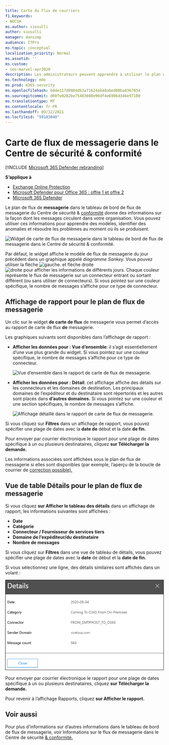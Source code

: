 ```yaml
---
title: Carte du flux de courriers
f1.keywords:
- NOCSH
ms.author: siosulli
author: siosulli
manager: dansimp
audience: ITPro
ms.topic: conceptual
localization_priority: Normal
ms.assetid: ''
ms.custom:
- seo-marvel-apr2020
description: Les administrateurs peuvent apprendre à utiliser le plan de flux de messagerie dans le tableau de bord du flux de messagerie dans le Centre de sécurité & conformité pour visualiser et suivre la façon dont les messages circulent vers et depuis leur organisation via des connecteurs et sans utiliser de connecteurs.
ms.technology: mdo
ms.prod: m365-security
ms.openlocfilehash: bdde117d8984db3a71624ab48a6ed88ba8367054
ms.sourcegitcommit: d08fe0282be75483608e96df4e6986d346e97180
ms.translationtype: MT
ms.contentlocale: fr-FR
ms.lasthandoff: 09/12/2021
ms.locfileid: "59183040"
---
```

# <a name="mail-flow-map-in-the-security--compliance-center"></a>Carte de flux de messagerie dans le Centre de sécurité & conformité

[!INCLUDE [Microsoft 365 Defender rebranding](../includes/microsoft-defender-for-office.md)]

**S’applique à**
- [Exchange Online Protection](exchange-online-protection-overview.md)
- [Microsoft Defender pour Office 365 : offre 1 et offre 2](defender-for-office-365.md)
- [Microsoft 365 Defender](../defender/microsoft-365-defender.md)

Le plan de [](mail-flow-insights-v2.md) flux de **messagerie** dans le tableau de bord de flux de messagerie du Centre de sécurité & [conformité](https://protection.office.com) donne des informations sur la façon dont les messages circulent dans votre organisation. Vous pouvez utiliser ces informations pour apprendre des modèles, identifier des anomalies et résoudre les problèmes au moment où ils se produisent.

![Widget de carte de flux de messagerie dans le tableau de bord de flux de messagerie dans le Centre de sécurité & conformité.](../../media/mfi-mail-flow-map-widget.png)

Par défaut, le widget affiche le modèle de flux de messagerie du jour précédent dans un graphique appelé *diagramme Sankey.* Vous pouvez utiliser la flèche ![ gauche.](../../media/scc-left-arrow.png) et flèche droite ![ droite pour afficher les informations de différents ](../../media/scc-right-arrow.png) jours. Chaque couleur représente le flux de messagerie sur un connecteur entrant ou sortant différent (ou sans utiliser de connecteurs). Si vous pointez sur une couleur spécifique, le nombre de messages s’affiche pour ce type de connecteur.

## <a name="report-view-for-the-mail-flow-map"></a>Affichage de rapport pour le plan de flux de messagerie

Un clic sur le widget **de carte de flux** de messagerie vous permet d’accès au rapport de carte de flux **de** messagerie.

Les graphiques suivants sont disponibles dans l’affichage de rapport :

- **Afficher les données pour : Vue d’ensemble**: il s’agit essentiellement d’une vue plus grande du widget. Si vous pointez sur une couleur spécifique, le nombre de messages s’affiche pour ce type de connecteur.

  ![Vue d’ensemble dans le rapport de carte de flux de messagerie.](../../media/mfi-mail-flow-map-report-overview.png)

- **Afficher les données pour : Détail**: cet affichage affiche des détails sur les connecteurs et les domaines de destination. Les principaux domaines de l’expéditeur et du destinataire sont répertoriés et les autres sont placés dans **d’autres domaines.** Si vous pointez sur une couleur et une section spécifiques, le nombre de messages s’affiche.

  ![Affichage détaillé dans le rapport de carte de flux de messagerie.](../../media/mfi-mail-flow-map-report-detail.png)

Si vous cliquez sur **Filtres** dans un affichage de rapport, vous pouvez spécifier une plage de dates avec la **date de** début et la date **de fin.**

Pour envoyer par courrier électronique le rapport pour une plage de dates spécifique à un ou plusieurs destinataires, cliquez **sur Télécharger la demande.**

Les informations associées sont affichées sous le plan de flux de messagerie si elles sont disponibles (par exemple, l’aperçu de la boucle de courrier de [correction possible).](mfi-mail-loop-insight.md)

## <a name="details-table-view-for-the-mail-flow-map"></a>Vue de table Détails pour le plan de flux de messagerie

Si vous cliquez **sur Afficher le tableau des détails** dans un affichage de rapport, les informations suivantes sont affichées :

- **Date**
- **Catégorie**
- **Connecteur / Fournisseur de services tiers**
- **Domaine de l’expéditeur/du destinataire**
- **Nombre de messages**

Si vous cliquez sur **Filtres** dans une vue de tableau de détails, vous pouvez spécifier une plage de dates avec la **date** de début et la **date de fin.**

Si vous sélectionnez une ligne, des détails similaires sont affichés dans un volant :

![Détails du tableau détails dans le plan de flux de messagerie.](../../media/mfi-mail-flow-map-view-details-table-details.png)

Pour envoyer par courrier électronique le rapport pour une plage de dates spécifique à un ou plusieurs destinataires, cliquez **sur Télécharger la demande.**

Pour revenir à l’affichage Rapports, cliquez **sur Afficher le rapport.**

## <a name="see-also"></a>Voir aussi

Pour plus d’informations sur d’autres informations dans le tableau de bord de flux de messagerie, voir Informations sur le flux de messagerie dans le Centre de sécurité [& conformité.](mail-flow-insights-v2.md)

